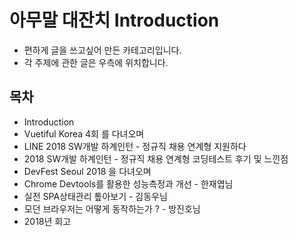 # 아무말 대잔치 Introduction

* 편하게 글을 쓰고싶어 만든 카테고리입니다.
* 각 주제에 관한 글은 우측에 위치합니다.


## 목차
* Introduction
* Vuetiful Korea 4회 를 다녀오며
* LINE 2018 SW개발 하계인턴 - 정규직 채용 연계형 지원하다
* 2018 SW개발 하계인턴 - 정규직 채용 연계형 코딩테스트 후기 및 느낀점
* DevFest Seoul 2018 을 다녀오며
* Chrome Devtools를 활용한 성능측정과 개선 - 한재엽님
* 실전 SPA상태관리 톺아보기 - 김동우님
* 모던 브라우저는 어떻게 동작하는가 ? - 방진호님
* 2018년 회고
